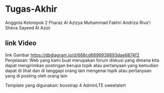 # Tugas-Akhir
Anggota Kelompok 2
Fharaz Al Azizya
Muhammad Fakhri Andriza
Riva'i Sheva
Sayeed Al Azizi




link Video
-
link Gambar
https://dbdiagram.io/d/668cd6899939893dae6874f2
Penjelasan:
Web yang kami buat merupakan forum diskusi yang dimana kita dapat mengirimkan postingan berupa topik atau pertanyaan yang kemudian dapat di lihat dan di tanggapi orang lain mengenai topik atau pertanyaan yang di posting oleh orang lain

Template yang digunakan:
boostrap 4
AdminLTE
sweetalert

